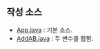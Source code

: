 ## 작성 소스
- [App.java](https://github.com/Ryuyeonjoo/study_javas/blob/master/src/App.java)  : 기본 소스.  
- [AddAB.java](https://github.com/Ryuyeonjoo/study_javas/blob/master/src/AddAB.java)  : 두 변수를 합함.



